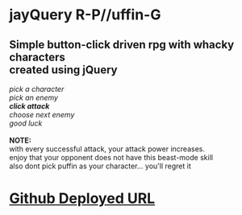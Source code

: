 # jayQuery R-P//uffin-G
## Simple button-click driven rpg with whacky characters<br>created using jQuery<br>
*pick a character*<br>
*pick an enemy*<br>
***click attack***<br>
*choose next enemy*<br>
*good luck*<br><br>
**NOTE:**<br> 
with every successful attack, your attack power increases.<br>
enjoy that your opponent does not have this beast-mode skill<br>
also dont pick puffin as your character... you'll regret it<br>

# [Github Deployed URL](https://evanjosephcode.github.io/jquery-rpg/)

